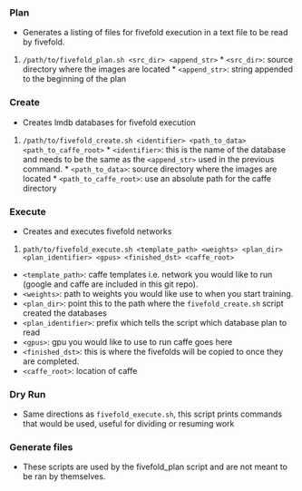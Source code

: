 ### Plan
  * Generates a listing of files for fivefold execution in a text file to be read by fivefold.

  1. ```/path/to/fivefold_plan.sh <src_dir> <append_str>```
    * ```<src_dir>```: source directory where the images are located
    * ```<append_str>```: string appended to the beginning of the plan

### Create
  * Creates lmdb databases for fivefold execution

  1. ```/path/to/fivefold_create.sh <identifier> <path_to_data> <path_to_caffe_root>```
    * ```<identifier>```: this is the name of the database and needs to be the same as the ```<append_str>``` used in the previous command.
    * ```<path_to_data>```: source directory where the images are located
    * ```<path_to_caffe_root>```: use an absolute path for the caffe directory

### Execute
  * Creates and executes fivefold networks

  1. ```path/to/fivefold_execute.sh <template_path> <weights> <plan_dir> <plan_identifier> <gpus> <finished_dst> <caffe_root>```
   * ```<template_path>```: caffe templates i.e. network you would like to run (google and caffe are included in this git repo).
   * ```<weights>```: path to weights you would like use to when you start training.
   * ```<plan_dir>```: point this to the path where the ```fivefold_create.sh``` script created the databases
   * ```<plan_identifier>```: prefix which tells the script which database plan to read
   * ```<gpus>```: gpu you would like to use to run caffe goes here
   * ```<finished_dst>```: this is where the fivefolds will be copied to once they are completed.
   * ```<caffe_root>```: location of caffe

### Dry Run
  * Same directions as ```fivefold_execute.sh```, this script prints commands that would be used, useful for dividing or resuming work

### Generate files
   * These scripts are used by the fivefold_plan script and are not meant to be ran by themselves.
